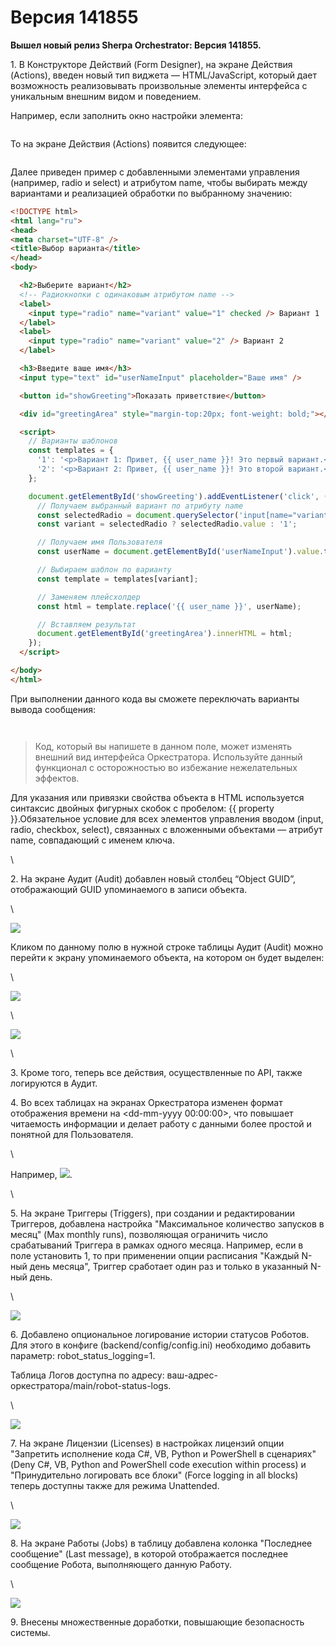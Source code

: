 # Версия 141855

**Вышел новый релиз Sherpa Orchestrator: Версия 141855.**

1\. В Конструкторе Действий (Form Designer), на экране Действия (Actions), введен новый тип виджета — HTML/JavaScript, который дает возможность реализовывать произвольные элементы интерфейса с уникальным внешним видом и поведением. &#x20;

Например, если заполнить окно настройки элемента:

<figure><img src="https://lh7-rt.googleusercontent.com/docsz/AD_4nXcvm5QdSjtBpqcchZlpLxGLgS_2jarTDU-AAkejTCMt-Q5_vxhboycyMpo0fa-z3WtsVQLe413x0hp-nwEmD4eTf_oEdAteXVFUqy-fxkUR8MK5FYJzBCuSyL2UDYdPw4iq776ChQ?key=O1W9738DYevyQCZnmilgrw" alt=""><figcaption></figcaption></figure>

То на экране Действия (Actions) появится следующее:

<figure><img src="https://lh7-rt.googleusercontent.com/docsz/AD_4nXdoThFpBKmP1yJOnTGNf2AGEt3XJUkYrqCKzvw9F2r69dwPXV_1RQkqWun-L9kVr1bDu3d0iA_a67OmtiGKjS-2rgkEFVBc_AAnUwt2u2i0qbosdw57pUBvxx4ntFm0QTw2yyMFdA?key=O1W9738DYevyQCZnmilgrw" alt=""><figcaption></figcaption></figure>

Далее приведен пример с добавленными элементами управления (например, radio и select) и атрибутом name, чтобы выбирать между вариантами и реализацией обработки по выбранному значению:

```html
<!DOCTYPE html>
<html lang="ru">
<head>
<meta charset="UTF-8" />
<title>Выбор варианта</title>
</head>
<body>

  <h2>Выберите вариант</h2>
  <!-- Радиокнопки с одинаковым атрибутом name -->
  <label>
    <input type="radio" name="variant" value="1" checked /> Вариант 1
  </label>
  <label>
    <input type="radio" name="variant" value="2" /> Вариант 2
  </label>

  <h3>Введите ваше имя</h3>
  <input type="text" id="userNameInput" placeholder="Ваше имя" />

  <button id="showGreeting">Показать приветствие</button>

  <div id="greetingArea" style="margin-top:20px; font-weight: bold;"></div>

  <script>
    // Варианты шаблонов
    const templates = {
      '1': '<p>Вариант 1: Привет, {{ user_name }}! Это первый вариант.</p>',
      '2': '<p>Вариант 2: Привет, {{ user_name }}! Это второй вариант.</p>'
    };

    document.getElementById('showGreeting').addEventListener('click', () => {
      // Получаем выбранный вариант по атрибуту name
      const selectedRadio = document.querySelector('input[name="variant"]:checked');
      const variant = selectedRadio ? selectedRadio.value : '1';

      // Получаем имя Пользователя
      const userName = document.getElementById('userNameInput').value.trim() || 'пользователь';

      // Выбираем шаблон по варианту
      const template = templates[variant];

      // Заменяем плейсхолдер
      const html = template.replace('{{ user_name }}', userName);

      // Вставляем результат
      document.getElementById('greetingArea').innerHTML = html;
    });
  </script>

</body>
</html>
```

При выполнении данного кода вы сможете переключать варианты вывода сообщения:

<figure><img src="https://lh7-rt.googleusercontent.com/docsz/AD_4nXe3zSAWBIlHIWtBbAHZVb-HwVtQ-ule-cVHY2praRDrSu2C5-KVf7DmwnELjKjQFpVe35DWOURRsmvDFDUp_QSK5ivtvxqN8WP1S17cczLU5mAeChb9qGzRNUqqqYmzJM8e5cVSjQ?key=O1W9738DYevyQCZnmilgrw" alt=""><figcaption></figcaption></figure>

<figure><img src="https://lh7-rt.googleusercontent.com/docsz/AD_4nXd0O_YwRDbj7247yXqdol3FDiEMdvG7b1WGK0j8IQxh8sHJgICytb31afq3pd75psy10pijzN6_XRznQb0cb6nYktLMAU7tnPt5hszGlaZNXkgw3TtAulL2SSJDtqdnGk4N_xmXJQ?key=O1W9738DYevyQCZnmilgrw" alt=""><figcaption></figcaption></figure>

> Код, который вы напишете в данном поле, может изменять внешний вид интерфейса Оркестратора. Используйте данный функционал с осторожностью во избежание нежелательных эффектов.

Для указания или привязки свойства объекта в HTML используется синтаксис двойных фигурных скобок с пробелом: \{{ property \}}.Обязательное условие для всех элементов управления вводом (input, radio, checkbox, select), связанных с вложенными объектами — атрибут name, совпадающий с именем ключа.   &#x20;

\


2\. На экране Аудит (Audit) добавлен новый столбец “Object GUID”, отображающий GUID упоминаемого в записи объекта.&#x20;

\


![](https://lh7-rt.googleusercontent.com/docsz/AD_4nXcxZ9y04BufQ2Cp-PsYs1dSi9gajrmBjetYDgKPKq5CAkI4JJr9G4N8oVhSEclkHXNLJ7hIHFyJ2iVXQCXzjGC5IKWKiZGqL6nmq6tlPD9Kyb51NSjkqkMZQaxK3CuIFpZCTNXf?key=O1W9738DYevyQCZnmilgrw)

&#x20;  &#x20;

Кликом по данному полю в нужной строке таблицы Аудит (Audit) можно перейти к экрану упоминаемого объекта, на котором он будет выделен:

\


![](https://lh7-rt.googleusercontent.com/docsz/AD_4nXf936LTqhmy8t4EYIgVPJbDRnrw-7t3JqE_fIzwQPpuR48GDrcB4Etn_Sws4Moqj8ywvW6hmyTWJV8MsqSjnuC46XUAZOtvwUtBZWGiEdfeyD5kZf4veGpq3dEuALK0qytm0i0plA?key=O1W9738DYevyQCZnmilgrw)

\


![](https://lh7-rt.googleusercontent.com/docsz/AD_4nXeKZkJkwvs0mgh5o_s70oJeYoCSX9PigmUzUsGgR6tU4U_sMSmioo2aGXal4fdIAcW8k1n2msKRzf71TCJRsMRaXYVlsfodCNPLB3S9CK4cPajIcJboCbWq2_Quony8ApGyr6yzRw?key=O1W9738DYevyQCZnmilgrw)

\


3\. Кроме того, теперь все действия, осуществленные по API, также логируются в Аудит.

&#x20;      &#x20;

4\. Во всех таблицах на экранах Оркестратора изменен формат отображения времени на \<dd-mm-yyyy 00:00:00>, что повышает читаемость информации и делает работу с данными более простой и понятной для Пользователя.

\


Например, ![](https://lh7-rt.googleusercontent.com/docsz/AD_4nXelzlLFZiGkvSppStVmY3Ge9hvasMRxNyGnFtxXnC_YA8HAD5u7yvDntuCz8hN94FzUBgBss3NgvBa5x1XRvZoI8hYilAZ7tWCSpcYE0TFyzQ59rwB45lRfzCNPRc-db5uqHARP?key=O1W9738DYevyQCZnmilgrw).

\


5\. На экране Триггеры (Triggers), при создании и редактировании Триггеров, добавлена настройка "Максимальное количество запусков в месяц" (Max monthly runs), позволяющая ограничить число срабатываний Триггера в рамках одного месяца. Например, если в поле установить 1, то при применении опции расписания "Каждый N-ный день месяца", Триггер сработает один раз и только в указанный N-ный день.

\


![](https://lh7-rt.googleusercontent.com/docsz/AD_4nXetKKA2tzpcuIRImO_gmYoQYRhBkq6gA5ekNgTNbyaRS53SCp7UMEt7oD8OqKU1FXJJOQ-0UKtxGSywQCaHQnoYPo7KfdUy869o5bbxgq6gnYY2Mz_WgAwQJOP5Ojvoyd8GJe05-A?key=O1W9738DYevyQCZnmilgrw)

&#x20;  &#x20;

6\. Добавлено опциональное логирование истории статусов Роботов. Для этого в конфиге (backend/config/config.ini) необходимо добавить параметр: robot\_status\_logging=1.&#x20;

Таблица Логов доступна по адресу: ваш-адрес-оркестратора/main/robot-status-logs.

\


![](https://lh7-rt.googleusercontent.com/docsz/AD_4nXd5jbe3hKF64LWh7aBq7S1U4fuxxsxLs2JZWaLF78aFG2QdtOmsCQ8Og1a0xvB8Zse62YoQBYPq2qH_YnBHqOo5IWiwm8hhCKviI1gZsuBzivcpaRZG0UuI3HNaLcH1qH6KHkGNig?key=O1W9738DYevyQCZnmilgrw)

&#x20;  &#x20;

7\. На экране Лицензии (Licenses) в настройках лицензий опции "Запретить исполнение кода C#, VB, Python и PowerShell в сценариях" (Deny C#, VB, Python and PowerShell code execution within process) и "Принудительно логировать все блоки" (Force logging in all blocks) теперь доступны также для режима Unattended.

\


![](https://lh7-rt.googleusercontent.com/docsz/AD_4nXex9zs7aAsrM2cBKQZkftjUtNVjWsSRI6EKll23m7KVLeDOFA4ZtMGdtHsFj7RnzG22gj5A_gy2SBeB1izF6mOgGEXOoL8c-WKmKLpjsIW62k_OnDEQMYF1ZxxueXVVbuxV940uBA?key=O1W9738DYevyQCZnmilgrw)

&#x20;  &#x20;

8\. На экране Работы (Jobs) в таблицу добавлена колонка "Последнее сообщение" (Last message), в которой отображается последнее сообщение Робота, выполняющего данную Работу.

\


![](https://lh7-rt.googleusercontent.com/docsz/AD_4nXeD7mFq_k1c4ZbBGt2ur1Gtb-IqZBVWRvaUetE6O-7MR1EniRDktsRtHitJ-buvVfxLg3xSELI7ajvqS2ZBZhNGUKak4r20ToRoVQuK-ccfSVKgcWGvIzsIjYVaQOPO0ZNevDn4DA?key=O1W9738DYevyQCZnmilgrw)

&#x20;  &#x20;

9\. Внесены множественные доработки, повышающие безопасность системы.
